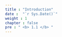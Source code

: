 ```yaml
---
title : "Introduction"
date :  "`r Sys.Date()`" 
weight : 1 
chapter : false
pre : " <b> 1.1 </b> "
---
```


